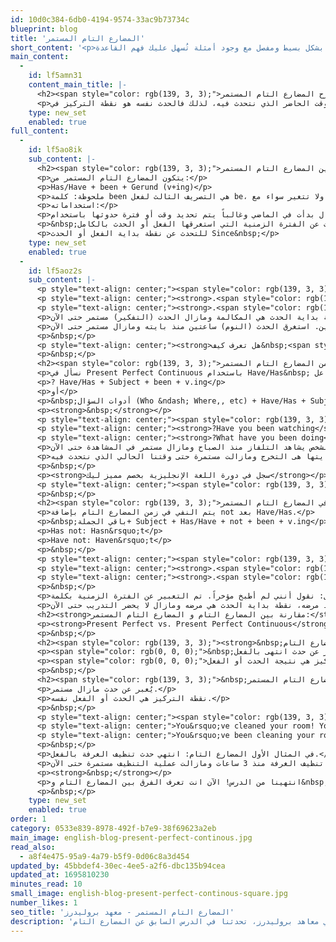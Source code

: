 ```yaml
---
id: 10d0c384-6db0-4194-9574-33ac9b73734c
blueprint: blog
title: 'المضارع التام المستمر'
short_content: '<p>أهلاً بك في درس المضارع التام المستمر، وبداية جديدة مع سلسلة قواعد اللغة الإنجليزية في معاهد بروليدرز، تحدثنا في الدرس السابق عن المضارع التام وقدمنا شرح مبسط عنه، والآن سنتحدث عن المضارع التام المستمر بشكل بسيط ومفصل مع وجود أمثلة تُسهل عليك فهم القاعدة.</p>'
main_content:
  -
    id: lf5amn31
    content_main_title: |-
      <h2><span style="color: rgb(139, 3, 3);">شرح المضارع التام المستمر:</span></h2>
      <p>يُعبر زمن المضارع التام المستمر عن شيء أو فعل حدث في الماضي ومازال مستمر حتى الوقت الحاضر الذي نتحدث فيه، لذلك فالحدث نفسه هو نقطة التركيز في Present Perfect Continuous.</p>
    type: new_set
    enabled: true
full_content:
  -
    id: lf5ao8ik
    sub_content: |-
      <h2><span style="color: rgb(139, 3, 3);">تكوين المضارع التام المستمر:</span></h2>
      <p>يتكون المضارع التام المستمر من:</p>
      <p>Has/Have + been + Gerund (v+ing)</p>
      <p>ملحوظة: كلمة been هي التصريف الثالث لفعل be، وهى مكانها ثابت في المضارع التام المستمر ولا تتغير سواء مع Have أو Has أو الفعل الذي يتم استخدامه بعدها.</p>
      <p>استخداماته:</p>
      <p>يُستخدم المضارع التام المستمر للتحدث عن أحداث أو أفعال بدأت في الماضي وغالباً يتم تحديد وقت أو فترة حدوثها باستخدام For أو Since.</p>
      <p>&nbsp;للتحدث عن الفترة الزمنية التي استغرقها الفعل أو الحدث بالكامل For</p>
      <p>للتحدث عن نقطة بداية الفعل أو الحدث Since&nbsp;</p>
    type: new_set
    enabled: true
  -
    id: lf5aoz2s
    sub_content: |-
      <p style="text-align: center;"><span style="color: rgb(139, 3, 3);"><strong>أمثلة على Present Perfect Continuous</strong></span></p>
      <p style="text-align: center;"><strong>.<span style="color: rgb(139, 3, 3);">I have been thinking&nbsp;</span></strong>about the matter since you called</p>
      <p style="text-align: center;"><strong>.<span style="color: rgb(139, 3, 3);">She has been sleeping</span>&nbsp;</strong>for two hours</p>
      <p>في المثال الأول: نقول أنني أفكر في الموضوع منذ أن تحدث إلىّ. نقطة بداية الحدث هي المكالمة ومازال الحدث (التفكير) مستمر حتى الآن.</p>
      <p>في المثال الثاني: نقول أنها نائمة منذ ساعتين. استغرق الحدث (النوم) ساعتين منذ بايته ومازال مستمر حتى الآن.</p>
      <p>&nbsp;</p>
      <p style="text-align: center;"><strong>هل تعرف كيف&nbsp;<span style="color: rgb(139, 3, 3);"><a class="underline decoration-1" style="color: rgb(139, 3, 3);" href="../blogs/adjectives-ending-in-ed-and-ing" target="_blank" rel="noopener">تصف شيء باللغة الإنجليزية</a></span>؟</strong></p>
      <p>&nbsp;</p>
      <h2><span style="color: rgb(139, 3, 3);">السؤال في زمن المضارع التام المستمر:</span></h2>
      <p>نسأل في Present Perfect Continuous باستخدام Have/Has&nbsp; قبل الفاعل.</p>
      <p>? Have/Has + Subject + been + v.ing</p>
      <p>أو</p>
      <p>&nbsp;أدوات السؤال (Who &ndash; Where,, etc) + Have/Has + Subject + been + v.ing</p>
      <p><strong>&nbsp;</strong></p>
      <p style="text-align: center;"><span style="color: rgb(139, 3, 3);">أمثلة:</span></p>
      <p style="text-align: center;"><strong>?Have you been watching</strong>&nbsp;TV all morning</p>
      <p style="text-align: center;"><strong>?What have you been doing</strong>&nbsp;since your graduation</p>
      <p>في المثال الأول: نسأل عن اذا كان الشخص يشاهد التلفاز منذ الصباح ومازال مستمر في المشاهدة حتى الآن.</p>
      <p>في المثال الثاني: نسأل ماذا تفعل منذ بداية التخرج وحتى الآن، فنسأل عن أحداث أو أفعال نقطة بدايتها هى التخرج ومازالت مستمرة حتى وقتنا الحالي الذي نتحدث فيه.</p>
      <p>&nbsp;</p>
      <p><strong>سجل في دورة اللغة الإنجليزية بخصم مميز ليك</strong></p>
      <p style="text-align: center;"><span style="color: rgb(139, 3, 3);"><strong><a class="underline decoration-1" style="color: rgb(139, 3, 3);" href="../all-offers" target="_blank" rel="noopener">عروض معهد اللغة الإنجليزية</a></strong></span></p>
      <p>&nbsp;</p>
      <h2><span style="color: rgb(139, 3, 3);">النفي في المضارع التام المستمر:</span></h2>
      <p>يتم النفي في زمن المضارع التام بإضافة not بعد Have/Has.</p>
      <p>&nbsp;باقي الجملة+ Subject + Has/Have + not + been + v.ing</p>
      <p>Has not: Hasn&rsquo;t</p>
      <p>Have not: Haven&rsquo;t</p>
      <p>&nbsp;</p>
      <p style="text-align: center;"><span style="color: rgb(139, 3, 3);">أمثلة:</span></p>
      <p style="text-align: center;"><strong>.<span style="color: rgb(139, 3, 3);">I haven&rsquo;t been cooking</span>&nbsp;</strong>lately</p>
      <p style="text-align: center;"><strong>.<span style="color: rgb(139, 3, 3);">He hasn&rsquo;t been attending</span></strong>&nbsp;training since he got sick</p>
      <p>&nbsp;</p>
      <p>في المثال الأول: نقول أنني لم أطبخ مؤخراً. تم التعبير عن الفترة الزمنية بكلمة lately ومعنى الجملة أنني مازلت لا أطبخ حتى الآن.</p>
      <p>في المثال الثاني: نقول أنه لم يحضر التدريب منذ مرضه، نقطة بداية الحدث هي مرضه ومازال لا يحضر التدريب حتى الآن.</p>
      <h2><strong>مقارنة بين المضارع التام و المضارع التام المستمر:</strong></h2>
      <p><strong>Present Perfect vs. Present Perfect Continuous</strong></p>
      <p>&nbsp;</p>
      <h2><span style="color: rgb(139, 3, 3);"><strong>&nbsp;المضارع التام :</strong></span></h2>
      <p><span style="color: rgb(0, 0, 0);">&nbsp;يُعبر عن حدث انتهى بالفعل.</span></p>
      <p><span style="color: rgb(0, 0, 0);">نقطة التركيز هي نتيجة الحدث أو الفعل.</span></p>
      <p>&nbsp;</p>
      <h2><span style="color: rgb(139, 3, 3);">&nbsp;المضارع التام المستمر:</span></h2>
      <p>يُعبر عن حدث مازال مستمر.</p>
      <p>نقطة التركيز هي الحدث أو الفعل نفسه.</p>
      <p>&nbsp;</p>
      <p style="text-align: center;"><span style="color: rgb(139, 3, 3);">أمثلة:</span></p>
      <p style="text-align: center;">You&rsquo;ve cleaned your room! Your mom will feel happy.</p>
      <p style="text-align: center;">You&rsquo;ve been cleaning your room for 3 hours! I hope you finish soon.</p>
      <p>&nbsp;</p>
      <p>في المثال الأول المضارع التام: انتهي حدث تنظيف الغرفة بالفعل.</p>
      <p>في المثال الثاني: بدأت عملية تنظيف الغرفة منذ 3 ساعات ومازالت عملية التنظيف مستمرة حتى الآن.</p>
      <p><strong>&nbsp;</strong></p>
      <p>انتهينا من الدرس! الآن انت تعرف الفرق بين المضارع التام و&nbsp; المضارع التام المستمر واستخداماتهما وكيفية السؤال أو النفي في أي منهما، نتمنى أن تتواصل معنا بأي سؤال عن القواعد سواء في التعليقات أو على وسائل التواصل الاجتماعي وسنقوم بالرد على كل استفساراتك. إلى اللقاء في الدرس القادم.</p>
      <p>&nbsp;</p>
    type: new_set
    enabled: true
order: 1
category: 0533e839-8978-492f-b7e9-38f69623a2eb
main_image: english-blog-present-perfect-continous.jpg
read_also:
  - a8f4e475-95a9-4a79-b5f9-0d06c8a3d454
updated_by: 45bbdef4-30ec-4ee5-a2f6-dbc135b94cea
updated_at: 1695810230
minutes_read: 10
small_image: english-blog-present-perfect-continous-square.jpg
number_likes: 1
seo_title: 'المضارع التام المستمر - معهد بروليدرز'
description: 'المضارع التام المستمر المضارع التام المستمر، وبداية جديدة مع سلسلة قواعد اللغة الإنجليزية في معاهد بروليدرز، تحدثنا في الدرس السابق عن المضارع التام'
---
```

